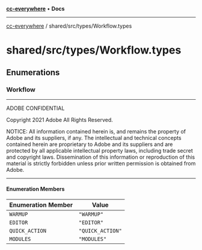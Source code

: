[**cc-everywhere**](../../../index.md) • **Docs**

***

[cc-everywhere](../../../index.md) / shared/src/types/Workflow.types

# shared/src/types/Workflow.types

## Enumerations

### Workflow

**********************************************************************
  ADOBE CONFIDENTIAL

  Copyright 2021 Adobe
  All Rights Reserved.

  NOTICE:  All information contained herein is, and remains
  the property of Adobe and its suppliers, if any. The intellectual
  and technical concepts contained herein are proprietary to Adobe
  and its suppliers and are protected by all applicable intellectual
  property laws, including trade secret and copyright laws.
  Dissemination of this information or reproduction of this material
  is strictly forbidden unless prior written permission is obtained
  from Adobe.
************************************************************************

#### Enumeration Members

| Enumeration Member | Value |
| ------ | ------ |
| `WARMUP` | `"WARMUP"` |
| `EDITOR` | `"EDITOR"` |
| `QUICK_ACTION` | `"QUICK_ACTION"` |
| `MODULES` | `"MODULES"` |
